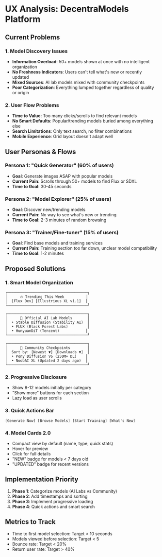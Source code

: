 # UX Analysis: DecentraModels Platform

## Current Problems

### 1. Model Discovery Issues
- **Information Overload**: 50+ models shown at once with no intelligent organization
- **No Freshness Indicators**: Users can't tell what's new or recently updated
- **Mixed Sources**: AI lab models mixed with community checkpoints
- **Poor Categorization**: Everything lumped together regardless of quality or origin

### 2. User Flow Problems
- **Time to Value**: Too many clicks/scrolls to find relevant models
- **No Smart Defaults**: Popular/trending models buried among everything else
- **Search Limitations**: Only text search, no filter combinations
- **Mobile Experience**: Grid layout doesn't adapt well

## User Personas & Flows

### Persona 1: "Quick Generator" (60% of users)
- **Goal**: Generate images ASAP with popular models
- **Current Pain**: Scrolls through 50+ models to find Flux or SDXL
- **Time to Goal**: 30-45 seconds

### Persona 2: "Model Explorer" (25% of users)
- **Goal**: Discover new/trending models
- **Current Pain**: No way to see what's new or trending
- **Time to Goal**: 2-3 minutes of random browsing

### Persona 3: "Trainer/Fine-tuner" (15% of users)
- **Goal**: Find base models and training services
- **Current Pain**: Training section too far down, unclear model compatibility
- **Time to Goal**: 1-2 minutes

## Proposed Solutions

### 1. Smart Model Organization

```
┌─────────────────────────────────────┐
│      🔥 Trending This Week          │
│  [Flux Dev] [Illustrious XL v1.1]  │
└─────────────────────────────────────┘

┌─────────────────────────────────────┐
│      🏢 Official AI Lab Models       │
│  • Stable Diffusion (Stability AI)  │
│  • FLUX (Black Forest Labs)         │
│  • HunyuanDiT (Tencent)            │
└─────────────────────────────────────┘

┌─────────────────────────────────────┐
│      🎨 Community Checkpoints        │
│  Sort by: [Newest ▼] [Downloads ▼]  │
│  • Pony Diffusion V6 (250M+ DL)    │
│  • NoobAI XL (Updated 2 days ago)  │
└─────────────────────────────────────┘
```

### 2. Progressive Disclosure
- Show 8-12 models initially per category
- "Show more" buttons for each section
- Lazy load as user scrolls

### 3. Quick Actions Bar
```
[Generate Now] [Browse Models] [Start Training] [What's New]
```

### 4. Model Cards 2.0
- Compact view by default (name, type, quick stats)
- Hover for preview
- Click for full details
- "NEW" badge for models < 7 days old
- "UPDATED" badge for recent versions

## Implementation Priority

1. **Phase 1**: Categorize models (AI Labs vs Community)
2. **Phase 2**: Add timestamps and sorting
3. **Phase 3**: Implement progressive loading
4. **Phase 4**: Quick actions and smart search

## Metrics to Track
- Time to first model selection: Target < 10 seconds
- Models viewed before selection: Target < 5
- Bounce rate: Target < 20%
- Return user rate: Target > 40% 